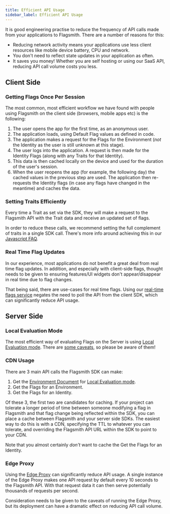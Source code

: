 ```yaml
---
title: Efficient API Usage
sidebar_label: Efficient API Usage
---
```


It is good engineering practise to reduce the frequency of API calls made from your applications to Flagsmith. There are
a number of reasons for this:

- Reducing network activity means your applications use less client resources like mobile device battery, CPU and
  network.
- You don't need to reflect state updates in your application as often.
- It saves you money! Whether you are self hosting or using our SaaS API, reducing API call volume costs you less.

## Client Side

### Getting Flags Once Per Session

The most common, most efficient workflow we have found with people using Flagsmith on the client side (browsers, mobile
apps etc) is the following:

1. The user opens the app for the first time, as an anonymous user.
2. The application loads, using Default Flag values as defined in code.
3. The application makes a request for the Flags for the Environment (_not_ the Identity as the user is still unknown at
   this stage).
4. The user logs into the application. A request is then made for the Identity Flags (along with any Traits for that
   Identity).
5. This data is then cached locally on the device and used for the duration of the user's session.
6. When the user reopens the app (for example, the following day) the cached values in the previous step are used. The
   application then re-requests the Identity flags (in case any flags have changed in the meantime) and caches the data.

### Setting Traits Efficiently

Every time a Trait as set via the SDK, they will make a request to the Flagsmith API with the Trait data and receive an
updated set of flags.

In order to reduce these calls, we recommend setting the full complement of traits in a single SDK call. There's more
info around achieving this in our [Javascript FAQ](/clients/javascript#faqs).

### Real Time Flag Updates

In our experience, most applications do not benefit a great deal from real time flag updates. In addition, and
especially with client-side flags, thought needs to be given to ensuring features/UI widgets don't appear/disappear in
real time due to flag changes.

That being said, there are use-cases for real time flags. Using our
[real-time flags service](/advanced-use/real-time-flags) negates the need to poll the API from the client SDK, which can
significantly reduce API usage.

## Server Side

### Local Evaluation Mode

The most efficient way of evaluating Flags on the Server is using [Local Evaluation mode](/clients#local-evaluation).
There are [some caveats](/clients#local-evaluation), so please be aware of them!

### CDN Usage

There are 3 main API calls the Flagsmith SDK can make:

1. Get the [Environment Document](/clients#the-environment-document) for
   [Local Evaluation mode](/clients#local-evaluation).
2. Get the Flags for an Environment.
3. Get the Flags for an Identity.

Of these 3, the first two are candidates for caching. If your project can tolerate a longer period of time between
someone modifying a flag in Flagsmith and that flag change being reflected within the SDK, you can place a cache between
Flagsmith and your server side SDKs. The easiest way to do this is with a CDN, specifying the TTL to whatever you can
tolerate, and overriding the Flagsmith API URL within the SDK to point to your CDN.

Note that you almost certainly _don't_ want to cache the Get the Flags for an Identity.

### Edge Proxy

Using the [Edge Proxy](/advanced-use/edge-proxy) can significantly reduce API usage. A single instance of the Edge Proxy
makes one API request by default every 10 seconds to the Flagsmith API. With that request data it can then serve
potentially thousands of requests per second.

Consideration needs to be given to the caveats of running the Edge Proxy, but its deployment can have a dramatic effect
on reducing API call volume.
